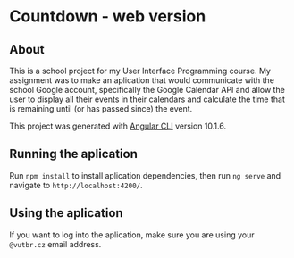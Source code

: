 # Countdown - web version

## About

This is a school project for my User Interface Programming course. My assignment was to make an aplication that would communicate with the school Google account, specifically the Google Calendar API and allow the user to display all their events in their calendars and calculate the time that is remaining until (or has passed since) the event.

<!-- screenshots here -->

This project was generated with [Angular CLI](https://github.com/angular/angular-cli) version 10.1.6.

## Running the aplication

Run `npm install` to install aplication dependencies, then run `ng serve` and navigate to `http://localhost:4200/`.

## Using the aplication 

If you want to log into the aplication, make sure you are using your `@vutbr.cz` email address.
